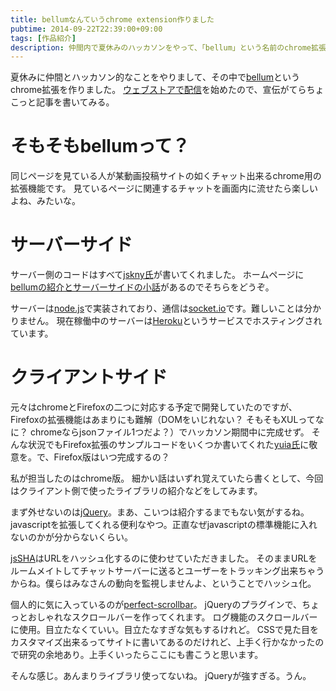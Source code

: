```yaml
---
title: bellumなんていうchrome extension作りました
pubtime: 2014-09-22T22:39:00+09:00
tags: [作品紹介]
description: 仲間内で夏休みのハッカソンをやって、「bellum」という名前のchrome拡張を作りました。某動画投稿サイト風のチャットを、普通のWebページ上で実現するというものです。
---
```


夏休みに仲間とハッカソン的なことをやりまして、その中で[bellum](http://bellum.blanktar.jp/)というchrome拡張を作りました。
[ウェブストアで配信](https://chrome.google.com/webstore/detail/bellum/dnfikobhaldommifkgcfddmjhbljamam)を始めたので、宣伝がてらちょこっと記事を書いてみる。

# そもそもbellumって？
同じページを見ている人が某動画投稿サイトの如くチャット出来るchrome用の拡張機能です。
見ているページに関連するチャットを画面内に流せたら楽しいよね、みたいな。

# サーバーサイド
サーバー側のコードはすべて[jskny氏](https://twitter.com/jskny_tw)が書いてくれました。
ホームページに[bellumの紹介とサーバーサイドの小話](http://www.risdy.net/2014/09/bellum-chrome-extension-bellum-chrome.html)があるのでそちらをどうぞ。

サーバーは[node.js](http://nodejs.jp/)で実装されており、通信は[socket.io](http://socket.io/)です。難しいことは分かりません。
現在稼働中のサーバーは[Heroku](https://www.heroku.com/)というサービスでホスティングされています。

# クライアントサイド
元々はchromeとFirefoxの二つに対応する予定で開発していたのですが、Firefoxの拡張機能はあまりにも難解（DOMをいじれない？ そもそもXULってなに？ chromeならjsonファイル1つだよ？）でハッカソン期間中に完成せず。
そんな状況でもFirefox拡張のサンプルコードをいくつか書いてくれた[yuia氏](https://twitter.com/yuia_rs)に敬意を。で、Firefox版はいつ完成するの？

私が担当したのはchrome版。
細かい話はいずれ覚えていたら書くとして、今回はクライアント側で使ったライブラリの紹介などをしてみます。

まず外せないのは[jQuery](http://jquery.com/)。まあ、こいつは紹介するまでもない気がするね。
javascriptを拡張してくれる便利なやつ。正直なぜjavascriptの標準機能に入れないのかが分からないくらい。

[jsSHA](http://caligatio.github.io/jsSHA/)はURLをハッシュ化するのに使わせていただきました。
そのままURLをルームメイトしてチャットサーバーに送るとユーザーをトラッキング出来ちゃうからね。僕らはみなさんの動向を監視しませんよ、ということでハッシュ化。

個人的に気に入っているのが[perfect-scrollbar](http://noraesae.github.io/perfect-scrollbar/)。
jQueryのプラグインで、ちょっとおしゃれなスクロールバーを作ってくれます。
ログ機能のスクロールバーに使用。目立たなくていい。目立たなすぎな気もするけれど。
CSSで見た目をカスタマイズ出来るってサイトに書いてあるのだけれど、上手く行かなかったので研究の余地あり。上手くいったらここにも書こうと思います。

そんな感じ。あんまりライブラリ使ってないね。
jQueryが強すぎる。うん。
